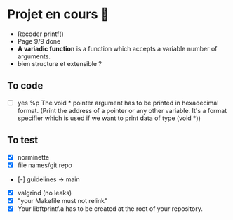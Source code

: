 # Projet en cours 👾
- Recoder printf()
- Page 9/9 done 
- **A variadic function** is a function which accepts a variable number of arguments. 
- bien structure et extensible ?

## To code
- [ ] yes %p The void * pointer argument has to be printed in hexadecimal format. (Print the address of a pointer or any other variable. It's a format specifier which is used if we want to print data of type (void *))

## To test
- [x] norminette
- [x] file names/git repo
- [-] guidelines -> main
- [x] valgrind (no leaks)
- [x] "your Makefile must not relink"
- [x] Your libftprintf.a has to be created at the root of your repository.
